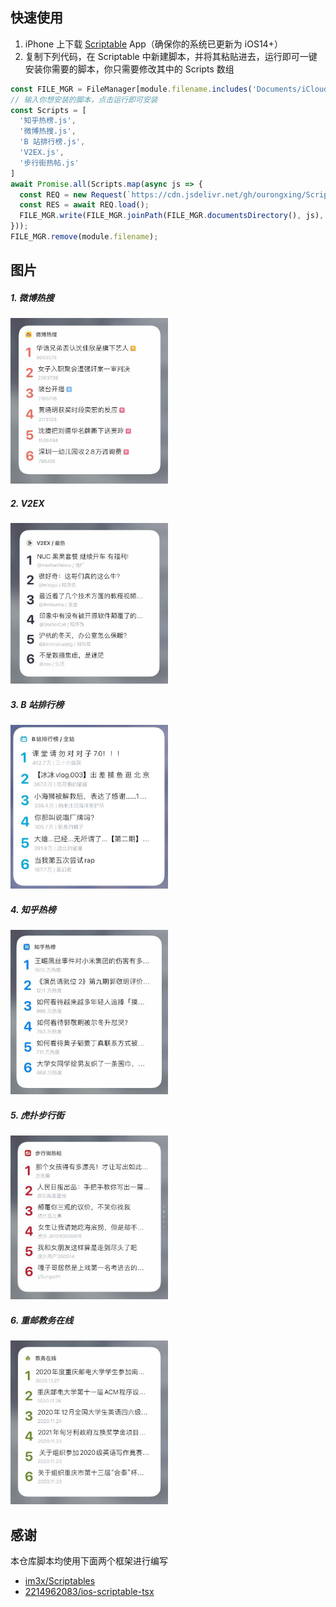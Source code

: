 ## 快速使用
1. iPhone 上下载 [Scriptable](https://apps.apple.com/cn/app/scriptable/id1405459188) App（确保你的系统已更新为 iOS14+）    
2. 复制下列代码，在 Scriptable 中新建脚本，并将其粘贴进去，运行即可一键安装你需要的脚本，你只需要修改其中的 Scripts 数组
```js
const FILE_MGR = FileManager[module.filename.includes('Documents/iCloud~') ? 'iCloud' : 'local']();
// 输入你想安装的脚本，点击运行即可安装
const Scripts = [
  '知乎热榜.js',
  '微博热搜.js',
  'B 站排行榜.js',
  'V2EX.js',
  '步行街热帖.js'
]
await Promise.all(Scripts.map(async js => {
  const REQ = new Request(`https://cdn.jsdelivr.net/gh/ourongxing/Scriptable-Widgets/${encodeURIComponent(js)}`);
  const RES = await REQ.load();
  FILE_MGR.write(FILE_MGR.joinPath(FILE_MGR.documentsDirectory(), js), RES);
}));
FILE_MGR.remove(module.filename);
```
## 图片
##### 1. 微博热搜
<div><img src="./img/weibo.jpg" width="50%"></img></div>

##### 2. V2EX
<div><img src="./img/v2ex.jpg" width="50%"></img></div>

##### 3. B 站排行榜
<div><img src="./img/bilibili.jpg" width="50%"></img></div>

##### 4. 知乎热榜
<div><img src="./img/zhihu.jpg" width="50%"></img></div>

##### 5. 虎扑步行街
<div><img src="./img/hupu.jpg" width="50%"></img></div>

##### 6. 重邮教务在线
<div><img src="./img/jwzx.jpg" width="50%"></img></div>

## 感谢
本仓库脚本均使用下面两个框架进行编写
- [im3x/Scriptables](https://github.com/im3x/Scriptables)
- [2214962083/ios-scriptable-tsx](https://github.com/2214962083/ios-scriptable-tsx)
